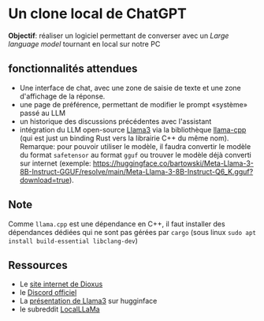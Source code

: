 # Un clone local de ChatGPT

**Objectif**: réaliser un logiciel permettant de converser avec un *Large language model* tournant en local sur notre PC

## fonctionnalités attendues

- Une interface de chat, avec une zone de saisie de texte et une zone d'affichage de la réponse.
- une page de préférence, permettant de modifier le prompt «système» passé au LLM
- un historique des discussions précédentes avec l'assistant
- intégration du LLM open-source [Llama3](https://huggingface.co/meta-llama/Meta-Llama-3-8B) via la bibliothèque [llama-cpp](https://lib.rs/crates/llama_cpp) (qui est just un binding Rust vers la librairie C++ du même nom). Remarque: pour pouvoir utiliser le modèle, il faudra convertir le modèle du format `safetensor` au format `gguf` ou trouver le modèle déjà converti sur internet (exemple: https://huggingface.co/bartowski/Meta-Llama-3-8B-Instruct-GGUF/resolve/main/Meta-Llama-3-8B-Instruct-Q6_K.gguf?download=true).

## Note

Comme `llama.cpp` est une dépendance en C++, il faut installer des dépendances dédiées qui ne sont pas gérées par `cargo` (sous linux `sudo apt install build-essential libclang-dev`)


## Ressources

- Le [site internet de Dioxus](https://dioxuslabs.com/)
- le [Discord officiel](https://discord.com/invite/XgGxMSkvUM)
- La [présentation de Llama3](https://huggingface.co/blog/llama3) sur hugginface
- le subreddit [LocalLLaMa](https://www.reddit.com/r/LocalLLaMA/)